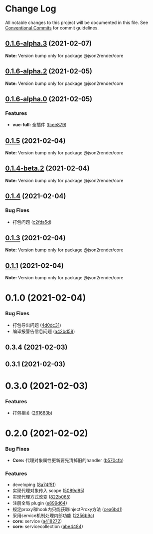 # Change Log

All notable changes to this project will be documented in this file.
See [Conventional Commits](https://conventionalcommits.org) for commit guidelines.

## [0.1.6-alpha.3](https://github.com/fyl080801/json-to-render/compare/@json2render/core@0.1.6-alpha.2...@json2render/core@0.1.6-alpha.3) (2021-02-07)

**Note:** Version bump only for package @json2render/core





## [0.1.6-alpha.2](https://github.com/fyl080801/json-to-render/compare/@json2render/core@0.1.6-alpha.0...@json2render/core@0.1.6-alpha.2) (2021-02-05)

**Note:** Version bump only for package @json2render/core





## [0.1.6-alpha.0](https://github.com/fyl080801/json-to-render/compare/@json2render/core@0.1.5...@json2render/core@0.1.6-alpha.0) (2021-02-05)


### Features

* **vue-full:** 全插件 ([fcee879](https://github.com/fyl080801/json-to-render/commit/fcee879876d95b1dee572e2442179251b195f2ad))





## [0.1.5](https://github.com/fyl080801/json-to-render/compare/@json2render/core@0.1.4-beta.2...@json2render/core@0.1.5) (2021-02-04)

**Note:** Version bump only for package @json2render/core





## [0.1.4-beta.2](https://github.com/fyl080801/json-to-render/compare/@json2render/core@0.1.4...@json2render/core@0.1.4-beta.2) (2021-02-04)

**Note:** Version bump only for package @json2render/core





## [0.1.4](https://github.com/fyl080801/json-to-render/compare/@json2render/core@0.1.3...@json2render/core@0.1.4) (2021-02-04)


### Bug Fixes

* 打包问题 ([c2fda5d](https://github.com/fyl080801/json-to-render/commit/c2fda5dd375ab6adc9061a917e39490f65753279))





## [0.1.3](https://github.com/fyl080801/json-to-render/compare/@json2render/core@0.1.1...@json2render/core@0.1.3) (2021-02-04)

**Note:** Version bump only for package @json2render/core





## [0.1.1](https://github.com/fyl080801/json-to-render/compare/@json2render/core@0.1.0...@json2render/core@0.1.1) (2021-02-04)

**Note:** Version bump only for package @json2render/core





# 0.1.0 (2021-02-04)


### Bug Fixes

* 打包导出问题 ([4d0dc31](https://github.com/fyl080801/json-to-render/commit/4d0dc31bb2cd16dbc4c41119c012313fb4d5296d))
* 编译报警告信息问题 ([a42bd58](https://github.com/fyl080801/json-to-render/commit/a42bd58521ea8fd247159ad9a9734f1f63fdfa80))



## 0.3.4 (2021-02-03)



## 0.3.1 (2021-02-03)



# 0.3.0 (2021-02-03)


### Features

* 打包相关 ([261683b](https://github.com/fyl080801/json-to-render/commit/261683b32f382f0fe877fe9cd53565fc875f4d24))



# 0.2.0 (2021-02-02)


### Bug Fixes

* **Core:** 代理对象属性更新要先清掉旧的handler ([b570cfb](https://github.com/fyl080801/json-to-render/commit/b570cfb3b774bc24e9c0988dbd68f3c8696df7a3))


### Features

* developing ([8a74f51](https://github.com/fyl080801/json-to-render/commit/8a74f51ce0329bd5ca839f41987347a4537f7413))
* 实现代理对象传入 scope ([5089d85](https://github.com/fyl080801/json-to-render/commit/5089d85608f195f67b85db043fd9c44f08ec1d91))
* 实现代理方式改变 ([822b065](https://github.com/fyl080801/json-to-render/commit/822b065fe1d841a48bcfdcb9e866863f75689b0b))
* 注册全局 plugin ([e899d64](https://github.com/fyl080801/json-to-render/commit/e899d644d9eb7c0e82ed8a9a21c3801af54e06b8))
* 规定proxy和hook内只能获取injectProxy方法 ([cea6bd1](https://github.com/fyl080801/json-to-render/commit/cea6bd1f462da236ed04cc814f8e67c86c5e498f))
* 采用service机制处理内部功能 ([2256b9c](https://github.com/fyl080801/json-to-render/commit/2256b9cd2475e00305c3457d6814e7ae7fde7eee))
* **core:** service ([a418272](https://github.com/fyl080801/json-to-render/commit/a41827240560f2a622ef703b62be896e196d8c4e))
* **core:** servicecollection ([abe4484](https://github.com/fyl080801/json-to-render/commit/abe448475be32c5960f4517d2cb81b62ab6e6356))
